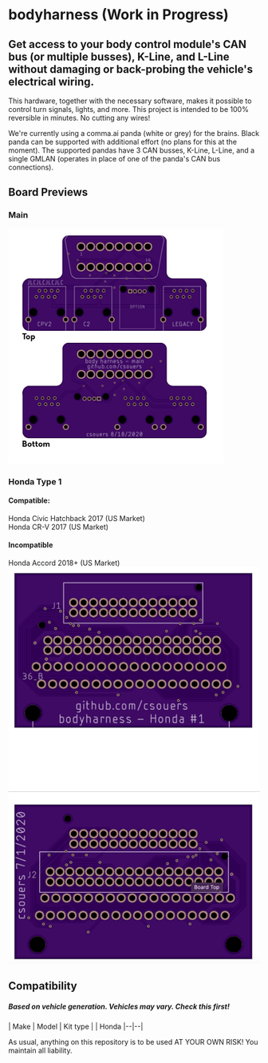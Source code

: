 
# bodyharness (Work in Progress)

## Get access to your body control module's CAN bus (or multiple busses), K-Line, and L-Line without damaging or back-probing the vehicle's electrical wiring.

This hardware, together with the necessary software, makes it possible to control turn signals, lights, and more. This project is intended to be 100% reversible in minutes. No cutting any wires!

We're currently using a comma.ai panda (white or grey) for the brains. Black panda can be supported with additional effort (no plans for this at the moment). The supported pandas have 3 CAN busses, K-Line, L-Line, and a single GMLAN (operates in place of one of the panda's CAN bus connections).

## Board Previews
### Main
![image info](./mainboard/main.png)
### Honda Type 1
#### Compatible:
Honda Civic Hatchback 2017 (US Market)<br>
Honda CR-V 2017 (US Market)<br>
#### Incompatible
Honda Accord 2018+ (US Market)<br>
![image info](./honda/type1/honda_type1.png)

## Compatibility
##### Based on vehicle generation. Vehicles may vary. Check this first!

| Make | Model | Kit type |
| Honda |--|--|


As usual, anything on this repository is to be used AT YOUR OWN RISK! You maintain all liability.
<!--stackedit_data:
eyJoaXN0b3J5IjpbLTEzNjg0MjEwNTIsLTk1NjMwMjA3NiwtMT
A4NjM2NzEwMiwxNDYwOTY0NjcxLDE2NzI0MDkwNjIsLTE4NDM3
OTQyNTAsLTIxNTEzMzYxMSwtMTEwMjgwNDYyNywxNTMyNDM0Mj
k2XX0=
-->